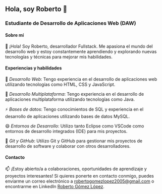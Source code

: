 ## Hola, soy Roberto 👋
### Estudiante de Desarrollo de Aplicaciones Web (DAW)


#### Sobre mí
🔭 ¡Hola! Soy Roberto, desarrollador Fullstack. Me apasiona el mundo del desarrollo web y estoy constantemente aprendiendo y explorando nuevas tecnologías y técnicas para mejorar mis habilidades.


#### Experiencias y habilidades
🌱 *Desarrollo Web*: Tengo experiencia en el desarrollo de aplicaciones web utilizando tecnologías como HTML, CSS y JavaScript.

🌱 *Desarrollo Multiplataforma*: Tengo experiencia en el desarrollo de aplicaciones multiplataforma utilizando tecnologías como Java.

⚡ *Bases de datos*: Tengo conocimientos de SQL y experiencia en el desarrollo de aplicaciones utilizando bases de datos MySQL.

😄 *Entornos de Desarrollo*: Utilizo tanto Eclipse como VSCode como entornos de desarrollo integrados (IDE) para mis proyectos.

👯 *Git y GitHub*: Utilizo Git y GitHub para gestionar mis proyectos de desarrollo de software y colaborar con otros desarrolladores.


#### Contacto
📫 ¡Estoy abierto/a a colaboraciones, oportunidades de aprendizaje y proyectos interesantes! Si quieres ponerte en contacto conmigo, puedes enviarme un correo electrónico a [robertogomezlopez2005@gmail.com](robertogomezlopez2005@gmail.com) o encontrarme en LinkedIn [Roberto Gómez López](https://www.linkedin.com/in/roberto-gómez-lópez-72b0022a0/).

<!--
**RoGoLo-05/RoGoLo-05** is a ✨ _special_ ✨ repository because its `README.md` (this file) appears on your GitHub profile.

Here are some ideas to get you started:

- 🔭 I’m currently working on ...
- 🌱 I’m currently learning ...
- 👯 I’m looking to collaborate on ...
- 🤔 I’m looking for help with ...
- 💬 Ask me about ...
- 📫 How to reach me: ...
- 😄 Pronouns: ...
- ⚡ Fun fact: ...
-->
